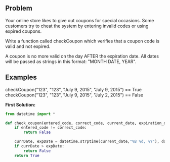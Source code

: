 ## Problem

Your online store likes to give out coupons for special occasions. Some customers try to cheat the system by entering invalid codes or using expired coupons.

Write a function called checkCoupon which verifies that a coupon code is valid and not expired.

A coupon is no more valid on the day AFTER the expiration date. All dates will be passed as strings in this format: "MONTH DATE, YEAR".

## Examples

checkCoupon("123", "123", "July 9, 2015", "July 9, 2015") == True
checkCoupon("123", "123", "July 9, 2015", "July 2, 2015") == False

**First Solution:**

```python
from datetime import *

def check_coupon(entered_code, correct_code, current_date, expiration_date):
    if entered_code != correct_code:
        return False

    currDate, expDate = datetime.strptime(current_date,"%B %d, %Y"), datetime.strptime(expiration_date,"%B %d, %Y")
    if currDate > expDate:
        return False
    return True
```
